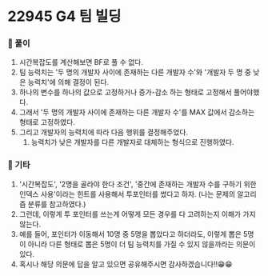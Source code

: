 # 22945 G4 팀 빌딩

### 📂 풀이
1. 시간복잡도를 계산해보면 BF로 풀 수 없다.
2. 팀 능력치는 '두 명의 개발자 사이에 존재하는 다른 개발자 수'와 '개발자 두 명 중 낮은 능력치'에 의해 결정이 된다.
3. 하나의 변수를 하나의 값으로 고정하거나 증가-감소 하는 형태로 고정해서 풀어야했다.
4. 그래서 '두 명의 개발자 사이에 존재하는 다른 개발자 수'를 MAX 값에서 감소하는 형태로 고정하였다.
5. 그리고 개발자의 능력치에 따라 다음 행위를 결정해주었다.
    1. 능력치가 낮은 개발자를 다른 개발자로 대체하는 형식으로 진행하였다.

### 📌 기타
1. '시간복잡도', '2명을 골라야 한다 조건', '중간에 존재하는 개발자 수를 구하기 위한 인덱스 사용'이라는 힌트를 사용해서 투포인터를 썼다고 하자. (나는 문제의 알고리즘 분류를 참고하였다.)
2. 그런데, 이렇게 투 포인터를 쓰는게 어떻게 모든 경우를 다 고려하는지 이해가 가지 않는다.
3. 예를 들어, 포인터가 이동해서 10명 중 5명을 뽑았다고 하더라도, 이렇게 뽑은 5명이 아니라 다른 형태로 뽑은 5명이 더 팀 능력치를 가질 수 있지 않을까라는 의문이 있다.
4. 혹시나 해당 의문에 답을 알고 있으면 공유해주시면 감사하겠습니다!!😁😁
